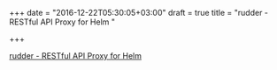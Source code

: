 +++
date = "2016-12-22T05:30:05+03:00"
draft = true
title = "rudder - RESTful API Proxy for Helm "

+++

<p><a href="https://t.co/wS59xrIZBp">rudder - RESTful API Proxy for Helm </a></p>
